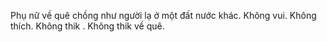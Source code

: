 Phụ nữ về quê chồng như người lạ ở một đất nước khác. Không vui. Không thích. Không thik .
Không thik về quê.


